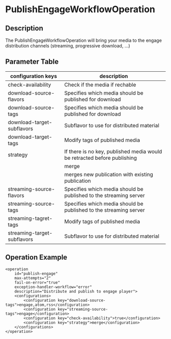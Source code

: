 # PublishEngageWorkflowOperation


## Description

The PublishEngageWorkflowOperation will bring your media to the engage distribution channels (streaming, progressive download, …)


## Parameter Table

|configuration keys         |description                                                                   |
|---------------------------|------------------------------------------------------------------------------|
|check-availability         |Check if the media if rechable                                                |
|download-source-flavors    |Specifies which media should be published for download                        |
|download-source-tags       |Specifies which media should be published for download                        |
|download-target-subflavors |Subflavor to use for distributed material                                     |
|download-target-tags       |Modify tags of published media                                                |
|strategy                   |If there is no key, published media would be retracted before publishing      |
|                           | <configuration key="strategy">merge</configuration>                          |
|		   	    |merges new publication with existing publication				   |
|streaming-source-flavors   |Specifies which media should be published to the streaming server             |
|streaming-source-tags      |Specifies which media should be published to the streaming server             |
|streaming-tagret-tags      |Modify tags of published media                                                |
|streaming-target-subflavors|Subflavor to use for distributed material                                     |


## Operation Example

    <operation
        id="publish-engage"
        max-attempts="2"
        fail-on-error="true"
        exception-handler-workflow="error"
        description="Distribute and publish to engage player">
        <configurations>
            <configuration key="download-source-tags">engage,atom,rss</configuration>
            <configuration key="streaming-source-tags">engage</configuration>
            <configuration key="check-availability">true</configuration>
            <configuration key="strategy">merge</configuration>
        </configurations>
    </operation>
